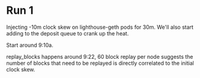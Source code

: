 # Run 1

Injecting -10m clock skew on lighthouse-geth pods for 30m. We'll also start adding to the deposit queue to crank up the heat.



Start around 9:10a.

replay_blocks happens around 9:22, 60 block replay per node suggests the number of blocks that need to be replayed is directly correlated to the initial clock skew.

